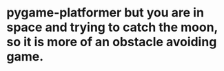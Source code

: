 # pygame-platformer but you are in space and trying to catch the moon, so it is more of an obstacle avoiding game.
